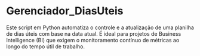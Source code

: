 # Gerenciador_DiasUteis
Este script em Python automatiza o controle e a atualização de uma planilha de dias úteis com base na data atual. É ideal para projetos de Business Intelligence (BI) que exigem o monitoramento contínuo de métricas ao longo do tempo útil de trabalho.
